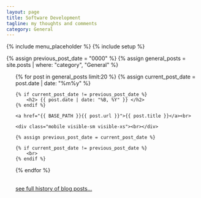 ```yaml
---
layout: page
title: Software Development
tagline: my thoughts and comments
category: General
---
```

{% include menu_placeholder %}
{% include setup %}

{% assign previous_post_date = "0000" %}
{% assign general_posts = site.posts | where: "category", "General" %}

<ul>
  {% for post in  general_posts limit:20 %}
    {% assign current_post_date =  post.date | date: "%m%y" %}

    {% if current_post_date != previous_post_date %}
        <h2> {{ post.date | date: "%B, %Y" }} </h2>
    {% endif %}

    <a href="{{ BASE_PATH }}{{ post.url }}">{{ post.title }}</a><br>

    <div class="mobile visible-sm visible-xs"><br></div>

    {% assign previous_post_date = current_post_date %}

    {% if current_post_date != previous_post_date %}
        <br>
    {% endif %}
  {% endfor %}

  <br>
  <a href="{{ HOME_PATH }}general/all">see full history of blog posts...</a>
  <br>
  <br>
</ul>
